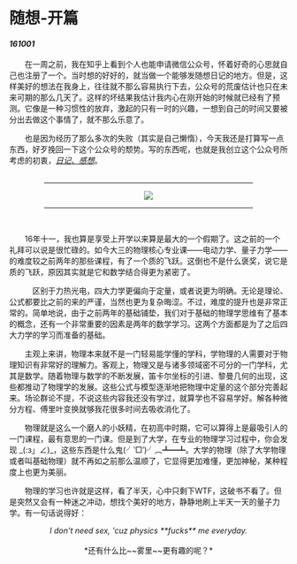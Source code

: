 # 随想-开篇
#### *161001*

　　在一周之前，我在知乎上看到个人也能申请微信公众号，怀着好奇的心思就自己也注册了一个。当时想的好好的，就当做一个能够发随想日记的地方。但是，这样美好的想法在我身上，往往就不那么容易执行下去，公众号的荒废估计也只在未来可期的那么几天了。这样的坏结果我估计我内心在刚开始的时候就已经有了预测。它像是一种习惯性的放弃，激起的只有一时的兴趣，一想到自己的时间又要被分出去做这个事情了，就不那么乐意了。

　　也是因为经历了那么多次的失败（其实是自己懒惰），今天我还是打算写一点东西，好歹挽回一下这个公众号的颓势。写的东西呢，也就是我创立这个公众号所考虑的初衷，<em><u>日记、感想</u></em>。
  <br />
   <br />


<center><hr style="width:75%;height:1px"/></center>


<div align="center"><img src="http://www.forkosh.com/mathtex.cgi?  $$
i\hbar\frac{d}{dt}\varphi(\vec{r},t)=(-\frac{\hbar^2}{2m}\nabla^2+V(\vec{r}))\varphi(\vec{r},t)
$$"></div>
<center><hr style="width:75%;height:1px"/></center>

<br />

  　　16年十一，我也算是享受上开学以来算是最大的一个假期了。这之前的一个礼拜可以说是很忙碌的。如今大三的物理核心专业课——电动力学、量子力学——的难度较之前两年的那些课程，有了一个质的飞跃。这倒也不是什么褒奖，说它是质的飞跃，原因其实就是它和数学结合得更为紧密了。

　　　区别于力热光电，四大力学更偏向于定量，或者说更为明确。无论是理论、公式都要比之前的来的严谨，当然也更为复杂晦涩。不过，难度的提升也是非常正常的。简单地说，由于之前两年的基础铺垫，我们对于基础的物理学思维有了基本的概念，还有一个非常重要的因素是两年的数学学习。这两个方面都是为了之后四大力学的学习而准备的基础。

　　主观上来讲，物理本来就不是一门轻易能学懂的学科，学物理的人需要对于物理知识有非常好的理解力。客观上，物理又是与诸多领域密不可分的一门学科，尤其是数学。随着物理与数学的不断发展，笛卡尔坐标的引进、黎曼几何的出现，这些都推动了物理学的发展。这些公式与模型逐渐地把物理中定量的这个部分完善起来。场论群论不提，不说这些内容我还没有学过，就算学也不容易学好。解各种微分方程、傅里叶变换就够我花很多时间去吸收消化了。

　　物理就是这么一个磨人的小妖精，在初高中时期，它可以算得上是最吸引人的一门课程，最有意思的一门课。但是到了大学，在专业的物理学习过程中，你会发现 \_(:з」∠)\_，这些东西是什么鬼(╯‵□′)╯︵┻━┻。大学的物理（除了大学物理或者叫基础物理）就不再如之前那么温顺了，它显得更加难懂，更加神秘，某种程度上也更为美丽。

　　物理的学习也许就是这样，看了半天，心中只剩下WTF，这破书不看了。但是突然又会有一种迷之冲动，想找个美好的地方，静静地刷上半天一天的量子力学。有一句话说得好：

 <center>
  <em> I don't need sex, 'cuz physics **fucks** me everyday. </em></center>
   <br />
<center>
 *还有什么比~~雾里~~更有趣的呢？*
</center>
